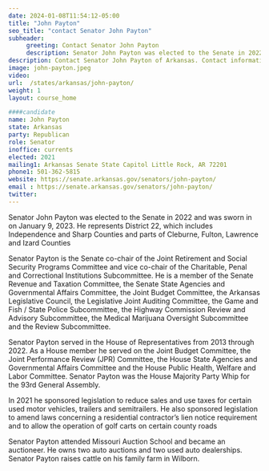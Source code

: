 ```yaml
---
date: 2024-01-08T11:54:12-05:00
title: "John Payton"
seo_title: "contact Senator John Payton"
subheader:
     greeting: Contact Senator John Payton
     description: Senator John Payton was elected to the Senate in 2022 and was sworn in on January 9, 2023.  He represents District 22, which includes Independence and Sharp Counties and parts of Cleburne, Fulton, Lawrence and Izard Counties
description: Contact Senator John Payton of Arkansas. Contact information for John Payton includes email address, phone number, and mailing address.
image: john-payton.jpeg
video:
url:  /states/arkansas/john-payton/
weight: 1
layout: course_home

####candidate
name: John Payton
state: Arkansas
party: Republican
role: Senator
inoffice: currents
elected: 2021
mailing1: Arkansas Senate State Capitol Little Rock, AR 72201
phone1: 501-362-5815
website: https://senate.arkansas.gov/senators/john-payton/
email : https://senate.arkansas.gov/senators/john-payton/
twitter:
---
```


Senator John Payton was elected to the Senate in 2022 and was sworn in on January 9, 2023.  He represents District 22, which includes Independence and Sharp Counties and parts of Cleburne, Fulton, Lawrence and Izard Counties

Senator Payton is the Senate co-chair of the Joint Retirement and Social Security Programs Committee and vice co-chair of the Charitable, Penal and Correctional Institutions Subcommittee.  He is a member of the Senate Revenue and Taxation Committee, the Senate State Agencies and Governmental Affairs Committee, the Joint Budget Committee, the Arkansas Legislative Council, the Legislative Joint Auditing Committee, the Game and Fish / State Police Subcommittee, the Highway Commission Review and Advisory Subcommittee, the Medical Marijuana Oversight Subcommittee and the Review Subcommittee.

Senator Payton served in the House of Representatives from 2013 through 2022.  As a House member he served on the Joint Budget Committee, the Joint Performance Review (JPR) Committee, the House State Agencies and Governmental Affairs Committee and the House Public Health, Welfare and Labor Committee.  Senator Payton was the House Majority Party Whip for the 93rd General Assembly.

In 2021 he sponsored legislation to reduce sales and use taxes for certain used motor vehicles, trailers and semitrailers. He also sponsored legislation to amend laws concerning a residential contractor’s lien notice requirement and to allow the operation of golf carts on certain county roads

Senator Payton attended Missouri Auction School and became an auctioneer.  He owns two auto auctions and two used auto dealerships.  Senator Payton raises cattle on his family farm in Wilborn.
